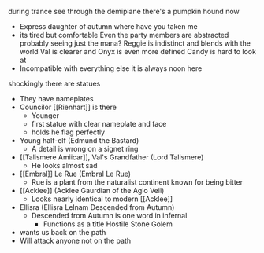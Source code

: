 during trance see through the demiplane
there's a pumpkin hound now
- Express daughter of autumn where have you taken me
- its tired but comfortable
Even the party members are abstracted
probably seeing just the mana?
Reggie is indistinct and blends with the world
Val is clearer and Onyx is even more defined
Candy is hard to look at
- Incompatible with everything else
it is always noon here

shockingly there are statues
- They have nameplates
- Councilor [[Rienhart]] is there
	- Younger
	- first statue with clear nameplate and face
	- holds he flag perfectly
- Young half-elf (Edmund the Bastard)
	- A detail is wrong on a signet ring
- [[Talismere Amiicar]], Val's Grandfather (Lord Talismere)
	- He looks almost sad
- [[Embral]] Le Rue (Embral Le Rue)
	- Rue is a plant from the naturalist continent known for being bitter
- [[Acklee]] (Acklee Gaurdian of the Aglo Veil)
	- Looks nearly identical to modern [[Acklee]]
- Ellisra (Ellisra Lelnam Descended from Autumn)
	- Descended from Autumn is one word in infernal
		- Functions as a title
Hostile Stone Golem
- wants us back on the path
- Will attack anyone not on the path

